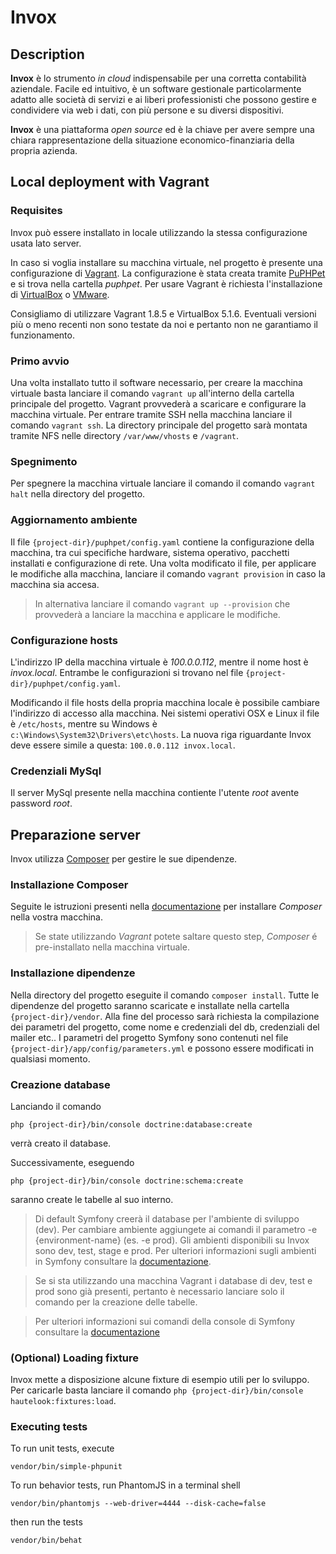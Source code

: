 # Invox

## Description 
**Invox** è lo strumento *in cloud* indispensabile per una corretta contabilità aziendale.
Facile ed intuitivo, è un software gestionale particolarmente adatto alle società di servizi e ai liberi professionisti che possono gestire e condividere via web i dati, con più persone e su diversi dispositivi.

**Invox** è una piattaforma *open source* ed è la chiave per avere sempre una chiara rappresentazione della situazione economico-finanziaria della propria azienda.

## Local deployment with Vagrant

### Requisites
Invox può essere installato in locale utilizzando la stessa configurazione usata lato server.

In caso si voglia installare su macchina virtuale, nel progetto è presente una configurazione di [Vagrant](https://www.vagrantup.com/). 
La configurazione è stata creata tramite [PuPHPet](https://puphpet.com/) e si trova nella cartella *puphpet*.
Per usare Vagrant è richiesta l'installazione di [VirtualBox](https://www.virtualbox.org) o [VMware](http://www.vmware.com/).

Consigliamo di utilizzare Vagrant 1.8.5 e VirtualBox 5.1.6. Eventuali versioni più o meno recenti non sono testate da noi e pertanto non ne garantiamo il funzionamento.

### Primo avvio
Una volta installato tutto il software necessario, per creare la macchina virtuale basta lanciare il comando `vagrant up` all'interno della cartella principale del progetto.
Vagrant provvederà a scaricare e configurare la macchina virtuale. 
Per entrare tramite SSH nella macchina lanciare il comando `vagrant ssh`.
La directory principale del progetto sarà montata tramite NFS nelle directory `/var/www/vhosts` e `/vagrant`.

### Spegnimento
Per spegnere la macchina virtuale lanciare il comando il comando `vagrant halt` nella directory del progetto.

### Aggiornamento ambiente
Il file `{project-dir}/puphpet/config.yaml` contiene la configurazione della macchina, tra cui specifiche hardware, sistema operativo, pacchetti installati e configurazione di rete.
Una volta modificato il file, per applicare le modifiche alla macchina, lanciare il comando `vagrant provision` in caso la macchina sia accesa. 

> In alternativa lanciare il comando `vagrant up --provision` che provvederà a lanciare la macchina e applicare le modifiche.

### Configurazione hosts
L'indirizzo IP della macchina virtuale è *100.0.0.112*, mentre il nome host è *invox.local*. Entrambe le configurazioni si trovano nel file `{project-dir}/puphpet/config.yaml`.

Modificando il file hosts della propria macchina locale è possibile cambiare l'indirizzo di accesso alla macchina.
Nei sistemi operativi OSX e Linux il file è `/etc/hosts`, mentre su Windows è `c:\Windows\System32\Drivers\etc\hosts`.
La nuova riga riguardante Invox deve essere simile a questa: `100.0.0.112 invox.local`.

### Credenziali MySql
Il server MySql presente nella macchina contiente l'utente *root* avente password *root*. 

## Preparazione server
Invox utilizza [Composer](https://getcomposer.org/) per gestire le sue dipendenze.

### Installazione Composer
Seguite le istruzioni presenti nella [documentazione](https://getcomposer.org/doc/00-intro.md) per installare *Composer* nella vostra macchina.

> Se state utilizzando *Vagrant* potete saltare questo step, *Composer* é pre-installato nella macchina virtuale.

### Installazione dipendenze
Nella directory del progetto eseguite il comando `composer install`. 
Tutte le dipendenze del progetto saranno scaricate e installate nella cartella `{project-dir}/vendor`.
Alla fine del processo sarà richiesta la compilazione dei parametri del progetto, come nome e credenziali del db, credenziali del mailer etc..
I parametri del progetto Symfony sono contenuti nel file `{project-dir}/app/config/parameters.yml` e possono essere modificati in qualsiasi momento.

### Creazione database
Lanciando il comando 

    php {project-dir}/bin/console doctrine:database:create

verrà creato il database.

Successivamente, eseguendo

    php {project-dir}/bin/console doctrine:schema:create

saranno create le tabelle al suo interno. 

> Di default Symfony creerà il database per l'ambiente di sviluppo (dev). Per cambiare ambiente aggiungete ai comandi il parametro -e {environment-name} (es. -e prod).
> Gli ambienti disponibili su Invox sono dev, test, stage e prod. Per ulteriori informazioni sugli ambienti in Symfony consultare la [documentazione](https://Symfony.com/doc/current/configuration/environments.html).

> Se si sta utilizzando una macchina Vagrant i database di dev, test e prod sono già presenti, pertanto è necessario lanciare solo il comando per la creazione delle tabelle.

> Per ulteriori informazioni sui comandi della console di Symfony consultare la [documentazione](http://Symfony.com/doc/current/components/console.html)

### (Optional) Loading fixture 
Invox mette a disposizione alcune fixture di esempio utili per lo sviluppo. 
Per caricarle basta lanciare il comando `php {project-dir}/bin/console hautelook:fixtures:load`.

### Executing tests

To run unit tests, execute

    vendor/bin/simple-phpunit
    
To run behavior tests, run PhantomJS in a terminal shell

    vendor/bin/phantomjs --web-driver=4444 --disk-cache=false
    
then run the tests

    vendor/bin/behat 
